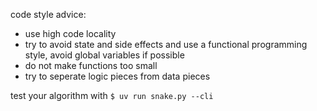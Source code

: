 code style advice:

- use high code locality
- try to avoid state and side effects and use a functional programming style, avoid global variables if possible
- do not make functions too small
- try to seperate logic pieces from data pieces

test your algorithm with `$ uv run snake.py --cli`
